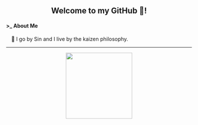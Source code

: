 <h2 align= "center">Welcome to my GitHub 👋!</h2>

<body>
<h4>&gt;_ About Me</h4>
&emsp;🧥 I go by Sin and I live by the kaizen philosophy. </br>


<!--<h4>&gt;_ 2022 Goals</h4>
&emsp;🌥 AWS Solutions Architect by the last quarter of 2022 </br>
&emsp;🥋 ✅ (Jun.) Role as an Associate/Junior Pentetration Tester by Summer 2022
&emsp;🤖 I run an each one teach one model in a discord server with over 100 participants, students and alumni. 
</br>-->


----------
<div align="center">  
    <img height="180em" src="https://github-readme-stats.vercel.app/api?username=whois-sin&theme=react&show_icons=true&border_radius=25&hide=issues&custom_title=GitHub%20Statistics">
</div>
